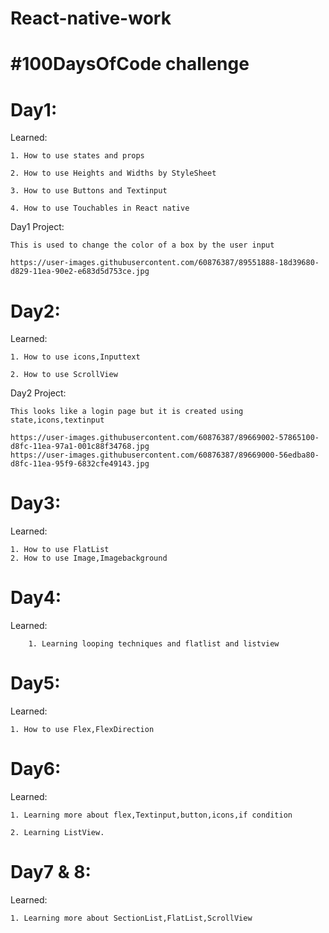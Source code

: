# React-native-work

# #100DaysOfCode challenge



# Day1:
   Learned:
   
   	1. How to use states and props
	
	2. How to use Heights and Widths by StyleSheet
	
	3. How to use Buttons and Textinput
	
	4. How to use Touchables in React native

  Day1 Project:
  
  	This is used to change the color of a box by the user input 
	
	https://user-images.githubusercontent.com/60876387/89551888-18d39680-d829-11ea-90e2-e683d5d753ce.jpg
	
	
# Day2:
   Learned:
   	
	1. How to use icons,Inputtext
	
	2. How to use ScrollView 

   Day2 Project:
   	
	This looks like a login page but it is created using state,icons,textinput
	
	https://user-images.githubusercontent.com/60876387/89669002-57865100-d8fc-11ea-97a1-001c88f34768.jpg
	https://user-images.githubusercontent.com/60876387/89669000-56edba80-d8fc-11ea-95f9-6832cfe49143.jpg

# Day3:
  Learned:
	
	1. How to use FlatList
	2. How to use Image,Imagebackground

# Day4:
  Learned:
        
        1. Learning looping techniques and flatlist and listview

# Day5:
  Learned:
  	
	1. How to use Flex,FlexDirection

# Day6:
  Learned:
  
  	1. Learning more about flex,Textinput,button,icons,if condition
	
	2. Learning ListView.

# Day7 & 8:
  Learned:
  
  	1. Learning more about SectionList,FlatList,ScrollView  
